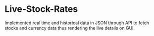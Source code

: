 # Live-Stock-Rates
Implemented real time and historical data in JSON through API to fetch stocks and currency data thus rendering the live details on GUI.
